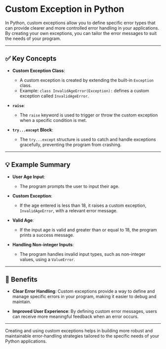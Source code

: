 # Custom Exception in Python

In Python, custom exceptions allow you to define specific error types that can provide clearer and more controlled error handling in your applications. By creating your own exceptions, you can tailor the error messages to suit the needs of your program.

---

## ✅ Key Concepts

* **Custom Exception Class**:

  * A custom exception is created by extending the built-in `Exception` class.
  * Example: `class InvalidAgeError(Exception):` defines a custom exception called `InvalidAgeError`.

* **`raise`**:

  * The `raise` keyword is used to trigger or throw the custom exception when a specific condition is met.

* **`try...except` Block**:

  * The `try...except` structure is used to catch and handle exceptions gracefully, preventing the program from crashing.

---

## 💡 Example Summary

* **User Age Input**:

  * The program prompts the user to input their age.
* **Custom Exception**:

  * If the age entered is less than 18, it raises a custom exception, `InvalidAgeError`, with a relevant error message.
* **Valid Age**:

  * If the input age is valid and greater than or equal to 18, the program prints a success message.
* **Handling Non-integer Inputs**:

  * The program handles invalid input types, such as non-integer values, using a `ValueError`.

---

## 🚀 Benefits

* **Clear Error Handling**: Custom exceptions provide a way to define and manage specific errors in your program, making it easier to debug and maintain.

* **Improved User Experience**: By defining custom error messages, users can receive more meaningful feedback when an error occurs.

---

Creating and using custom exceptions helps in building more robust and maintainable error-handling strategies tailored to the specific needs of your Python applications.
